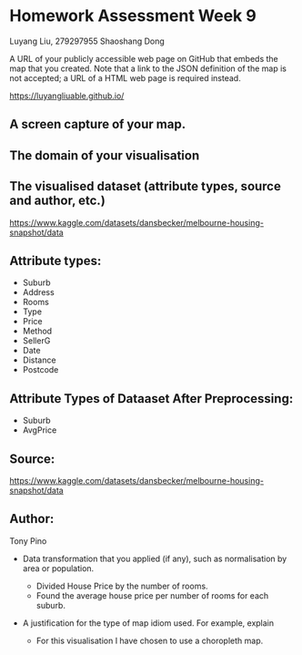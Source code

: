 # Homework Assessment Week 9

Luyang Liu, 279297955 Shaoshang Dong

A URL of your publicly accessible web page on GitHub that embeds the map that you created. Note that a link to the JSON definition of the map is not accepted; a URL of a HTML web page is required instead.

https://luyangliuable.github.io/

## A screen capture of your map.


## The domain of your visualisation

## The visualised dataset (attribute types, source and author, etc.)

https://www.kaggle.com/datasets/dansbecker/melbourne-housing-snapshot/data

## Attribute types:

* Suburb
* Address
* Rooms
* Type
* Price
* Method
* SellerG
* Date
* Distance
* Postcode

## Attribute Types of Dataaset After Preprocessing:
* Suburb
* AvgPrice


## Source:
https://www.kaggle.com/datasets/dansbecker/melbourne-housing-snapshot/data

## Author:
Tony Pino

* Data transformation that you applied (if any), such as normalisation by area or population.
  * Divided House Price by the number of rooms.
  * Found the average house price per number of rooms for each suburb.

* A justification for the type of map idiom used. For example, explain
  * For this visualisation I have chosen to use a choropleth map.



